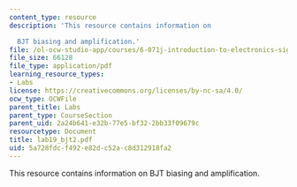 ```yaml
---
content_type: resource
description: 'This resource contains information on

  BJT biasing and amplification.'
file: /ol-ocw-studio-app/courses/6-071j-introduction-to-electronics-signals-and-measurement-spring-2006/5a728fdcf492e82dc52ac8d312918fa2_lab19_bjt2.pdf
file_size: 66128
file_type: application/pdf
learning_resource_types:
- Labs
license: https://creativecommons.org/licenses/by-nc-sa/4.0/
ocw_type: OCWFile
parent_title: Labs
parent_type: CourseSection
parent_uid: 2a24b641-e32b-77e5-bf32-2bb33f09679c
resourcetype: Document
title: lab19_bjt2.pdf
uid: 5a728fdc-f492-e82d-c52a-c8d312918fa2
---
```

This resource contains information on
BJT biasing and amplification.